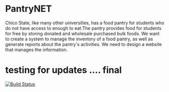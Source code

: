 # PantryNET


Chico State, like many other universities, has a food pantry for students who do not have access to enough to eat.The pantry provides food for students for free by storing donated and wholesale purchased bulk foods.
We want to create a system to manage the inventory of a food pantry, as well as generate reports about the pantry's activities. We need to design a website that manages the information.
# testing for updates .... final

[![Build Status](https://travis-ci.com/Dikshap/PantryNET.svg?branch=master)](https://travis-ci.com/Dikshap/PantryNET)
